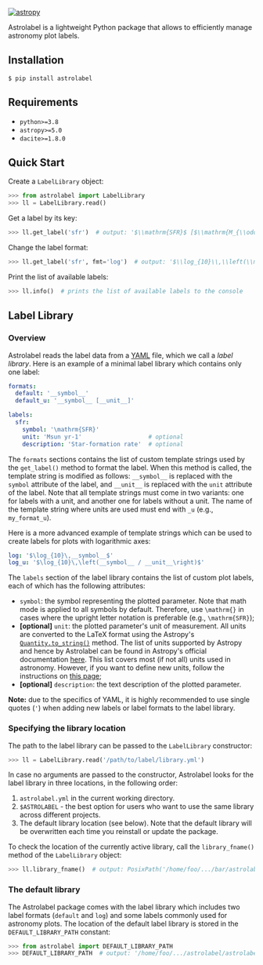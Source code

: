 [![astropy](http://img.shields.io/badge/powered%20by-AstroPy-orange.svg?style=flat)](http://www.astropy.org/)

Astrolabel is a lightweight Python package that allows to efficiently manage astronomy plot labels.

## Installation

```shell
$ pip install astrolabel
```

## Requirements

- `python>=3.8`
- `astropy>=5.0`
- `dacite>=1.8.0`

## Quick Start

Create a `LabelLibrary` object:

```python
>>> from astrolabel import LabelLibrary
>>> ll = LabelLibrary.read()
```

Get a label by its key:

```python
>>> ll.get_label('sfr')  # output: '$\\mathrm{SFR}$ [$\\mathrm{M_{\\odot}\\,yr^{-1}}$]'
```

Change the label format:
```python
>>> ll.get_label('sfr', fmt='log')  # output: '$\\log_{10}\\,\\left(\\mathrm{SFR} / \\mathrm{M_{\\odot}\\,yr^{-1}}\\right)$'
```

Print the list of available labels:

```python
>>> ll.info()  # prints the list of available labels to the console
```

## Label Library

### Overview

Astrolabel reads the label data from a [YAML](https://yaml.org) file, which we call a _label library_. Here is an example of a minimal label library which contains only one label:

```yaml
formats:
  default: '__symbol__'
  default_u: '__symbol__ [__unit__]'

labels:
  sfr:
    symbol: '\mathrm{SFR}'
    unit: 'Msun yr-1'                   # optional
    description: 'Star-formation rate'  # optional
```

The `formats` sections contains the list of custom template strings used by the `get_label()` method to format the label. When this method is called, the template string is modified as follows: `__symbol__` is replaced with the `symbol` attribute of the label, and `__unit__` is replaced with the `unit` attribute of the label.  Note that all template strings must come in two variants: one for labels with a unit, and another one for labels without a unit. The name of the template string where units are used must end with `_u` (e.g., `my_format_u`).

Here is a more advanced example of template strings which can be used to create labels for plots with logarithmic axes:
```yaml
log: '$\log_{10}\,__symbol__$'
log_u: '$\log_{10}\,\left(__symbol__ / __unit__\right)$'
```

The `labels` section of the label library contains the list of custom plot labels, each of which has the following attributes:

- `symbol`: the symbol representing the plotted parameter. Note that math mode is applied to all symbols by default. Therefore, use `\mathrm{}` in cases where the upright letter notation is preferable (e.g., `\mathrm{SFR}`);
- **\[optional\]** `unit`: the plotted parameter's unit of measurement. All units are converted to the LaTeX format using the Astropy's [`Quantity.to_string()`](https://docs.astropy.org/en/stable/api/astropy.units.Quantity.html#astropy.units.Quantity.to_string) method. The list of units supported by Astropy and hence by Astrolabel can be found in Astropy's official documentation [here](https://docs.astropy.org/en/stable/units/index.html). This list covers most (if not all) units used in astronomy. However, if you want to define new units, follow the instructions on [this page](https://docs.astropy.org/en/stable/units/combining_and_defining.html#defining-units);
- **\[optional\]** `description`: the text description of the plotted parameter.

**Note:** due to the specifics of YAML, it is highly recommended to use single quotes (`'`) when adding new labels or label formats to the label library.

### Specifying the library location

The path to the label library can be passed to the `LabelLibrary` constructor:

```python
>>> ll = LabelLibrary.read('/path/to/label/library.yml')
```

In case no arguments are passed to the constructor, Astrolabel looks for the label library in three locations, in the following order:

1. `astrolabel.yml` in the current working directory.
2. `$ASTROLABEL` - the best option for users who want to use the same library across different projects.
3. The default library location (see below). Note that the default library will be overwritten each time you reinstall or update the package. 

To check the location of the currently active library, call the `library_fname()` method of the `LabelLibrary` object:

```python
>>> ll.library_fname()  # output: PosixPath('/home/foo/.../bar/astrolabel.yml')
```


### The default library

The Astrolabel package comes with the label library which includes two label formats (`default` and `log`) and some labels commonly used for astronomy plots. The location of the default label library is stored in the `DEFAULT_LIBRARY_PATH` constant:

```python
>>> from astrolabel import DEFAULT_LIBRARY_PATH
>>> DEFAULT_LIBRARY_PATH  # output: '/home/foo/.../astrolabel/astrolabel/data/astrolabel.yml'
```

